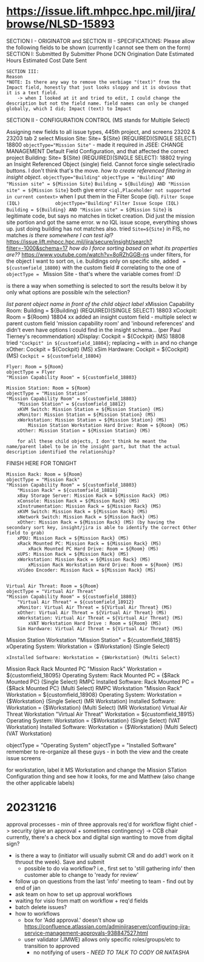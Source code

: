 # https://issue.lift.mhpcc.hpc.mil/jira/browse/NLSD-15893

SECTION I - ORIGINATOR and SECTION III - SPECIFICATIONS:
Please allow the following fields to be shown (currently I cannot see them on the form)
	SECTION I:
		Submitted By
		Submitter Phone DCN
		Origination Date
		Estimated Hours
		Estimated Cost
		Date Sent

	SECTION III:
	Reason
	*NOTE: Is there any way to remove the verbiage "(text)" from the Impact field, honestly that just looks sloppy and it is obvious that it is a text field.
        -> when I looked at it and tried to edit, I could change the description but not the field name. field names can only be changed globally, which I did; Impact (text) to Impact

SECTION II - CONFIGURATION CONTROL (MS stands for Multiple Select)

Assigning new fields to all issue types, 445th project, and screens 23202 & 23203 tab 2 select
Mission Site: Site= ${Site} (REQUIRED)(SINGLE SELECT) 18800
`objectType="Mission Site"` - made it required in JSEE: CHANGE MANAGEMENT Default Field Configuration, and that affected the correct project 
Building: Site= ${Site} (REQUIRED)(SINGLE SELECT): 18802 
trying an Insight Referenced Object (single) field. Cannot force single select/radio buttons. I don't think that's the move. *how to create referenced filtering in insight object*. `objectType="Building"`
    `objectType = "Building" AND "Mission site" = ${Mission Site}`
    `Building = ${Building} AND "Mission site" = ${Mission Site}` both give error `<iql,Placeholder not supported in current context>` when I put them in the Filter Scope (iql). 
    `Filter Scope (IQL)             objectType="Building"`
    `Filter Issue Scope (IQL)       Building = ${Building} AND "Mission site" = ${Mission Site}`
    is legitimate code, but says no matches in ticket creation. Did just the mission site portion and got the same error. w no IQL issue scope, everything shows up. just doing building has not matches also. tried `Site=${Site}` in FIS, no matches 
    *is there somewhere I can test iql?* 
        https://issue.lift.mhpcc.hpc.mil/jira/secure/insight/search?filter=-1000&schema=17 
    *how do I force sorting based on what its properties are??* 
        https://www.youtube.com/watch?v=8oRZhGGB-ns
        under filters, for the object I want to sort on, i.e. buildings only on specific site, added 
        ` = ${customfield_18800}` with the custom field # correlating to the one of 
        `objectType = `
        Mission Site - that's where the variable comes from! :D 

is there a way when something is selected to sort the results below it by only what options are possible w/n the selection? 


*list parent object name in front of the child object label* 
xMission Capability Room: Building = ${Building} (REQUIRED)(SINGLE SELECT) 18803
	xCockpit: Room = ${Room} 18804
        xx added an insight custom field - multiple select w parent custom field 'mission capability room' and 'inbound references' and didn't even have options I could find in the insight schema... (per Paul Tierney's recommendation)
		xDisplay: Cockpit = ${Cockpit} (MS) 18808
            tried `"Cockpit" in ${customfield_18804}`; replacing `=` with `in` and no change
		xOther: Cockpit = ${Cockpit} (MS)
		xSim Hardware: Cockpit = ${Cockpit} (MS)
        `Cockpit = ${customfield_18804}`

	Flyer: Room = ${Room} 
    objectType = Flyer
    "Mission Capability Room" = ${customfield_18803}

	Mission Station: Room = ${Room} 
    objectType = "Mission Station"
    "Mission Capability Room" = ${customfield_18803}
        "Mission Station" = ${customfield_18812}
		xKVM Switch: Mission Station = ${Mission Station} (MS)
		xMonitor: Mission Station = ${Mission Station} (MS)
		xWorkstation: Mission Station = ${Mission Station} (MS)
            Mission Station Workstation Hard Drive: Room = ${Room} (MS)
		xOther: Mission Station = ${Mission Station} (MS)

        for all these child objects, I don't think he meant the name/parent label to be in the insight part, but that the actual description identified the relationship? 

FINISH HERE FOR TONIGHT

	Mission Rack: Room = ${Room}
    objectType = "Mission Rack"
    "Mission Capability Room" = ${customfield_18803}
        "Mission Rack" = ${customfield_18818}
		xBay Storage Server: Mission Rack = ${Mission Rack} (MS)
		xConsole: Mission Rack = ${Mission Rack} (MS)
		xInstrumentation: Mission Rack = ${Mission Rack} (MS)
		xKVM Switch: Mission Rack = ${Mission Rack} (MS)
		xNetwork Switch: Mission Rack = ${Mission Rack} (MS)
		xOther: Mission Rack = ${Mission Rack} (MS) (by having the secondary sort key, insight/jira is able to identify the correct Other field to grab)
		xPDU: Mission Rack = ${Mission Rack} (MS)
		xRack Mounted PC: Mission Rack = ${Mission Rack} (MS)
            xRack Mounted PC Hard Drive: Room = ${Room} (MS)
		xUPS: Mission Rack = ${Mission Rack} (MS)
		xWorkstation: Mission Rack = ${Mission Rack} (MS)
            xMission Rack Workstation Hard Drive: Room = ${Room} (MS) 
		xVideo Encoder: Mission Rack = ${Mission Rack} (MS)
        
	
    Virtual Air Threat: Room = ${Room}
    objectType = "Virtual Air Threat"
    "Mission Capability Room" = ${customfield_18803}
        "Virtual Air Threat" = ${customfield_18912}
		xMonitor: Virtual Air Threat = ${Virtual Air Threat} (MS)
		xOther: Virtual Air Threat = ${Virtual Air Threat} (MS)
		xWorkstation: Virtual Air Threat = ${Virtual Air Threat} (MS)
            xVAT Workstation Hard Drive : Room = ${Room} (MS)
		Sim Hardware: Virtual Air Threat = ${Virtual Air Threat} (MS)

Mission Station
  Workstation "Mission Station" = ${customfield_18815}
    xOperating System: Workstation = {$Workstation} (Single Select)
    
    xInstalled Software: Workstation = {$Workstation} (Multi Select)
Mission Rack
  Rack Mounted PC "Mission Rack" Workstation = ${customfield_18095}
    Operating System: Rack Mounted PC = {$Rack Mounted PC} (Single Select) RMPC
    Installed Software: Rack Mounted PC = {$Rack Mounted PC} (Multi Select) RMPC
  Workstation "Mission Rack" Workstation = ${customfield_18908}
    Operating System: Workstation = {$Workstation} (Single Select) (MR Workstation)
    Installed Software: Workstation = {$Workstation} (Multi Select) (MR Workstation)
Virtual Air Threat
  Workstation "Virtual Air Threat" Workstation = ${customfield_18915}
    Operating System: Workstation = {$Workstation} (Single Select) (VAT Workstation)
    Installed Software: Workstation = {$Workstation} (Multi Select) (VAT Workstation)


objectType = "Operating System"
objectType = "Installed Software"
    remember to re-organize all these guys - in both the view and the create issue screens 

for workstation, label it MS Workstation and change the Mission STation Configuration thing and see how it looks, for me and Matthew (also change the other applicable labels) 

# 20231216
approval processes - min of three approvals req'd for workflow 
flight chief -> security (give an approval + sometimes contingency) -> CCB chair 
currently, there's a check box and digital sign
wanting to move from digital sign?
- is there a way to (initiator will usually submit CR and do add'l work on it thruout the week). Save and submit 
    - possible to do via workflow? i.e., first set to 'still gathering info' then customer able to change to 'ready for review' 
- follow up on questions from the last 'info' meeting to team - find out by end of jan 
- ask team on how to set up approval workflows
- waiting for visio from matt on workflow + req'd fields 
- batch delete issues? 
- how to workflows 
    - box for 'Add approval.' doesn't show up https://confluence.atlassian.com/adminjiraserver/configuring-jira-service-management-approvals-938847527.html
    - user validator (JMWE) allows only specific roles/groups/etc to transition to approved 
        - no notifying of users - *NEED TO TALK TO CODY OR NATASHA* 